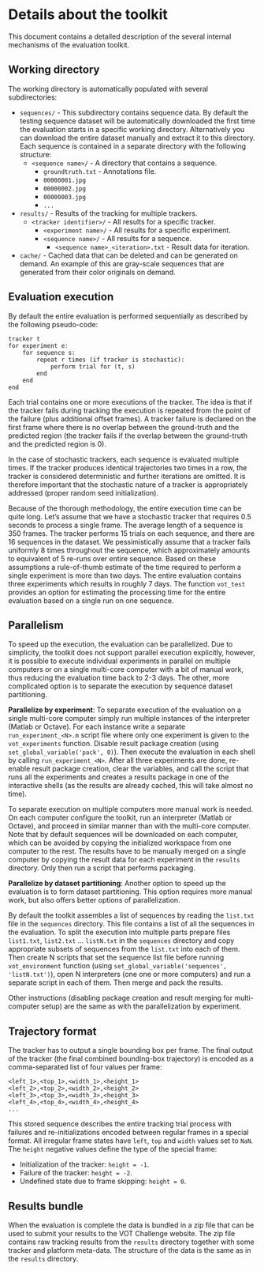 Details about the toolkit
=========================

This document contains a detailed description of the several internal mechanisms of the evaluation toolkit.

Working directory
-----------------

The working directory is automatically populated with several subdirectories:

* `sequences/` - This subdirectory contains sequence data. By default the testing sequence dataset will be automatically downloaded the first time the evaluation starts in a specific working directory. Alternatively you can download the entire dataset manually and extract it to this directory. Each sequence is contained in a separate directory with the following structure:
	- `<sequence name>/` - A directory that contains a sequence.
		* `groundtruth.txt` - Annotations file.
   		* `00000001.jpg`
   		* `00000002.jpg`
   		* `00000003.jpg`
   		* `...`
* `results/` - Results of the tracking for multiple trackers.
	- `<tracker identifier>/` - All results for a specific tracker.
		* `<experiment name>/` - All results for a specific experiment.
   		* `<sequence name>/` - All results for a sequence.
   			* `<sequence name>_<iteration>.txt` - Result data for iteration.
* `cache/` - Cached data that can be deleted and can be generated on demand. An example of this are gray-scale sequences that are generated from their color originals on demand.

Evaluation execution
--------------------

By default the entire evaluation is performed sequentially as described by the following pseudo-code:

    tracker t
    for experiment e:
        for sequence s:
            repeat r times (if tracker is stochastic):
                perform trial for (t, s)
            end
        end
    end

Each trial contains one or more executions of the tracker. The idea is that if the tracker fails during tracking the execution is repeated from the point of the failure (plus additional offset frames). A tracker failure is declared on the first frame where there is no overlap between the ground-truth and the predicted region (the tracker fails if the overlap between the ground-truth and the predicted region is 0).

In the case of stochastic trackers, each sequence is evaluated multiple times. If the tracker produces identical trajectories two times in a row, the tracker is considered deterministic and further iterations are omitted. It is therefore important that the stochastic nature of a tracker is appropriately addressed (proper random seed initialization).

Because of the thorough methodology, the entire execution time can be quite long. Let’s assume that we have a stochastic tracker that requires 0.5 seconds to process a single frame. The average length of a sequence is 350 frames. The tracker performs 15 trials on each sequence, and there are 16 sequences in the dataset. We pessimistically assume that a tracker fails uniformly 8 times throughout the sequence, which approximately amounts to equivalent of 5 re-runs over entire sequence. Based on these assumptions a rule-of-thumb estimate of the time required to perform a single experiment is more than two days. The entire evaluation contains three experiments which results in roughly 7 days. The function `vot_test` provides an option for estimating the processing time for the entire evaluation based on a single run on one sequence.

Parallelism
-----------

To speed up the execution, the evaluation can be parallelized. Due to simplicity, the toolkit does not support parallel execution explicitly, however, it is possible to execute individual experiments in parallel on multiple computers or on a single multi-core computer with a bit of manual work, thus reducing the evaluation time back to 2-3 days. The other, more complicated option is to separate the execution by sequence dataset partitioning.

**Parallelize by experiment**: To separate execution of the evaluation on a single multi-core computer simply run multiple instances of the interpreter (Matlab or Octave). For each instance write a separate `run_experiment_<N>.m` script file where only one experiment is given to the `vot_experiments` function. Disable result package creation (using `set_global_variable('pack', 0)`). Then execute the evaluation in each shell by calling `run_experiment_<N>`. After all three experiments are done, re-enable result package creation, clear the variables, and call the script that runs all the experiments and creates a results package in one of the interactive shells (as the results are already cached, this will take almost no time).

To separate execution on multiple computers more manual work is needed. On each computer configure the toolkit, run an interpreter (Matlab or Octave), and proceed in similar manner than with the multi-core computer. Note that by default sequences will be downloaded on each computer, which can be avoided by copying the initialized workspace from one computer to the rest. The results have to be manually merged on a single computer by copying the result data for each experiment in the `results` directory. Only then run a script that performs packaging.

**Parallelize by dataset partitioning**: Another option to speed up the evaluation is to form dataset partitioning. This option requires more manual work, but also offers better options of parallelization.

By default the toolkit assembles a list of sequences by reading the `list.txt` file in the `sequences` directory. This file contains a list of all the sequences in the evaluation. To split the execution into multiple parts prepare files `list1.txt`, `list2.txt` ... `listN.txt` in the `sequences` directory and copy appropriate subsets of sequences from the `list.txt` into each of them. Then create N scripts that set the sequence list file before running `vot_environment` function (using `set_global_variable('sequences', 'listN.txt')`), open N interpreters (one one or more computers) and run a separate script in each of them. Then merge and pack the results.

Other instructions (disabling package creation and result merging for multi-computer setup) are the same as with the parallelization by experiment.

Trajectory format
-----------------

The tracker has to output a single bounding box per frame. The final output of the tracker (the final combined bounding-box trajectory) is encoded as a comma-separated list of four values per frame:

    <left_1>,<top_1>,<width_1>,<height_1>
    <left_2>,<top_2>,<width_2>,<height_2>
    <left_3>,<top_3>,<width_3>,<height_3>
    <left_4>,<top_4>,<width_4>,<height_4>
    ...

This stored sequence describes the entire tracking trial process with failures and re-initializations encoded between regular frames in a special format. All irregular frame states have `left`, `top` and `width` values set to `NaN`. The `height` negative values define the type of the special frame:

* Initialization of the tracker: `height = -1`.
* Failure of the tracker: `height = -2`.
* Undefined state due to frame skipping: `height = 0`.

Results bundle
--------------

When the evaluation is complete the data is bundled in a zip file that can be used to submit your results to the VOT Challenge website. The zip file contains raw tracking results from the `results` directory together with some tracker and platform meta-data. The structure of the data is the same as in the `results` directory.


